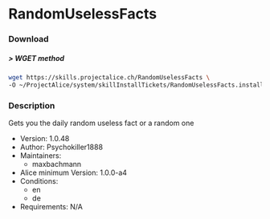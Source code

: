 # RandomUselessFacts

### Download

##### > WGET method
```bash
wget https://skills.projectalice.ch/RandomUselessFacts \
-O ~/ProjectAlice/system/skillInstallTickets/RandomUselessFacts.install
```

### Description
Gets you the daily random useless fact or a random one

- Version: 1.0.48
- Author: Psychokiller1888
- Maintainers:
  - maxbachmann
- Alice minimum Version: 1.0.0-a4
- Conditions:
  - en
  - de
- Requirements: N/A

